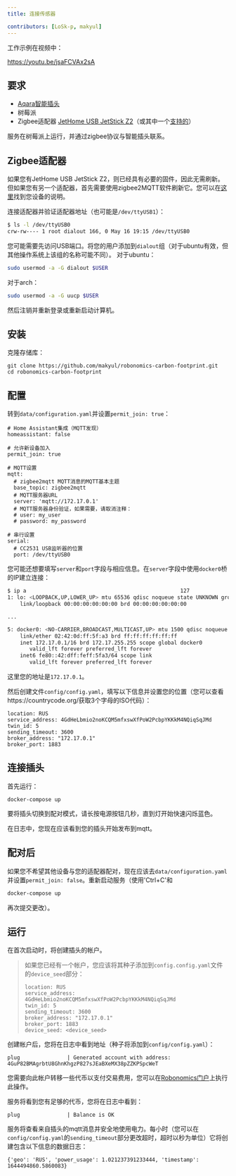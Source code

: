 ```yaml
---
title: 连接传感器

contributors: [LoSk-p, makyul]
---
```


工作示例在视频中：

https://youtu.be/jsaFCVAx2sA

## 要求

* [Aqara智能插头](https://aqara.ru/product/aqara-smart-plug/?yclid=462434430312045270)
* 树莓派
* Zigbee适配器 [JetHome USB JetStick Z2](https://jhome.ru/catalog/parts/PCBA/293/)（或其中一个[支持的](https://www.zigbee2mqtt.io/information/supported_adapters.html)）

服务在树莓派上运行，并通过zigbee协议与智能插头联系。

## Zigbee适配器

如果您有JetHome USB JetStick Z2，则已经具有必要的固件，因此无需刷新。但如果您有另一个适配器，首先需要使用zigbee2MQTT软件刷新它。您可以在[这里](https://www.zigbee2mqtt.io/information/supported_adapters.html)找到您设备的说明。

连接适配器并验证适配器地址（也可能是`/dev/ttyUSB1`）：
```bash
$ ls -l /dev/ttyUSB0
crw-rw---- 1 root dialout 166, 0 May 16 19:15 /dev/ttyUSB0 
```

您可能需要先访问USB端口。将您的用户添加到`dialout`组（对于ubuntu有效，但其他操作系统上该组的名称可能不同）。
对于ubuntu：
```bash
sudo usermod -a -G dialout $USER
```
对于arch：
```bash
sudo usermod -a -G uucp $USER
```
然后注销并重新登录或重新启动计算机。

## 安装

克隆存储库：

```
git clone https://github.com/makyul/robonomics-carbon-footprint.git
cd robonomics-carbon-footprint
```

## 配置

转到`data/configuration.yaml`并设置`permit_join: true`：

```
# Home Assistant集成（MQTT发现）
homeassistant: false

# 允许新设备加入
permit_join: true

# MQTT设置
mqtt:
  # zigbee2mqtt MQTT消息的MQTT基本主题
  base_topic: zigbee2mqtt
  # MQTT服务器URL
  server: 'mqtt://172.17.0.1'
  # MQTT服务器身份验证，如果需要，请取消注释：
  # user: my_user
  # password: my_password

# 串行设置
serial:
  # CC2531 USB监听器的位置
  port: /dev/ttyUSB0
```
您可能还想要填写`server`和`port`字段与相应信息。在`server`字段中使用`docker0`桥的IP建立连接：

```bash
$ ip a                                                 127
1: lo: <LOOPBACK,UP,LOWER_UP> mtu 65536 qdisc noqueue state UNKNOWN group default qlen 1000
    link/loopback 00:00:00:00:00:00 brd 00:00:00:00:00:00

...

5: docker0: <NO-CARRIER,BROADCAST,MULTICAST,UP> mtu 1500 qdisc noqueue state DOWN group default 
    link/ether 02:42:0d:ff:5f:a3 brd ff:ff:ff:ff:ff:ff
    inet 172.17.0.1/16 brd 172.17.255.255 scope global docker0
       valid_lft forever preferred_lft forever
    inet6 fe80::42:dff:feff:5fa3/64 scope link 
       valid_lft forever preferred_lft forever
```
这里您的地址是`172.17.0.1`。

然后创建文件`config/config.yaml`，填写以下信息并设置您的位置（您可以查看https://countrycode.org/获取3个字母的ISO代码）：

```
location: RUS
service_address: 4GdHeLbmio2noKCQM5mfxswXfPoW2PcbpYKKkM4NQiqSqJMd
twin_id: 5
sending_timeout: 3600
broker_address: "172.17.0.1"
broker_port: 1883
```

## 连接插头

首先运行：

```
docker-compose up     
```

要将插头切换到配对模式，请长按电源按钮几秒，直到灯开始快速闪烁蓝色。

在日志中，您现在应该看到您的插头开始发布到mqtt。

## 配对后

如果您不希望其他设备与您的适配器配对，现在应该去`data/configuration.yaml`并设置`permit_join: false`。重新启动服务（使用'Ctrl+C'和

```bash
docker-compose up     
```
再次提交更改）。

## 运行
在首次启动时，将创建插头的帐户。
> 如果您已经有一个帐户，您应该将其种子添加到`config.config.yaml`文件的`device_seed`部分：
>
> ```
> location: RUS
> service_address: 4GdHeLbmio2noKCQM5mfxswXfPoW2PcbpYKKkM4NQiqSqJMd
> twin_id: 5
> sending_timeout: 3600
> broker_address: "172.17.0.1"
> broker_port: 1883
> device_seed: <device_seed>
>```

创建帐户后，您将在日志中看到地址（种子将添加到`config/config.yaml`）：
```
plug               | Generated account with address: 4GuP82BMAgrbtU8GhnKhgzP827sJEaBXeMX38pZZKPSpcWeT
```
您需要向此帐户转移一些代币以支付交易费用，您可以在[Robonomics门户](https://polkadot.js.org/apps/?rpc=wss%3A%2F%2Fkusama.rpc.robonomics.network%2F#/accounts)上执行此操作。

服务将看到您有足够的代币，您将在日志中看到：
```
plug               | Balance is OK
```
服务将查看来自插头的mqtt消息并安全地使用电力。每小时（您可以在`config/config.yaml`的`sending_timeout`部分更改超时，超时以秒为单位）它将创建包含以下信息的数据日志：
```
{'geo': 'RUS', 'power_usage': 1.021237391233444, 'timestamp': 1644494860.5860083}
```